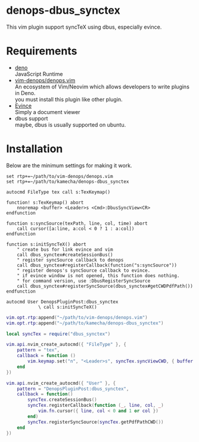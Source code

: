 # denops-dbus_synctex
This vim plugin support syncTeX using dbus, especially evince.

# Requirements
- [deno](https://deno.com/)   
  JavaScript Runtime   
- [vim-denops/denops.vim](https://github.com/vim-denops/denops.vim)  
  An ecosystem of Vim/Neovim which allows developers to write plugins in Deno.  
  you must install this plugin like other plugin.
- [Evince](https://wiki.gnome.org/Apps/Evince)  
  Simply a document viewer
- dbus support  
  maybe, dbus is usually supported on ubuntu.

# Installation
Below are the minimum settings for making it work.
```vim
set rtp+=~/path/to/vim-denops/denops.vim
set rtp+=~/path/to/kamecha/denops-dbus_synctex

autocmd FileType tex call s:TexKeymap()

function! s:TexKeymap() abort
	nnoremap <buffer> <Leader>s <Cmd>:DbusSyncView<CR>
endfunction

function s:syncSource(texPath, line, col, time) abort
	call cursor([a:line, a:col < 0 ? 1 : a:col])
endfunction

function s:initSyncTeX() abort
	" create bus for link evince and vim
	call dbus_synctex#createSessionBus()
	" register syncSource callback to denops
	call dbus_synctex#registerCallback(function("s:syncSource"))
	" register denops's syncSource callback to evince.
	" if evince window is not opened, this function does nothing.
	" for command version, use :DbusRegisterSyncSource
	call dbus_synctex#registerSyncSource(dbus_synctex#getCWDPdfPath())
endfunction

autocmd User DenopsPluginPost:dbus_synctex
			\ call s:initSyncTeX()
```

```lua
vim.opt.rtp:append("~/path/to/vim-denops/denops.vim")
vim.opt.rtp:append("~/path/to/kamecha/denops-dbus_synctex")

local syncTex = require("dbus_synctex")

vim.api.nvim_create_autocmd({ "FileType" }, {
	pattern = "tex",
	callback = function ()
		vim.keymap.set("n", "<Leader>s", syncTex.syncViewCWD, { buffer = true })
	end
})

vim.api.nvim_create_autocmd({ "User" }, {
	pattern = "DenopsPluginPost:dbus_synctex",
	callback = function()
		syncTex.createSessionBus()
		syncTex.registerCallback(function (_, line, col, _)
			vim.fn.cursor({ line, col < 0 and 1 or col })
		end)
		syncTex.registerSyncSource(syncTex.getPdfPathCWD())
	end
})
```
